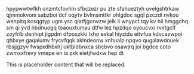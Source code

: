 hpypwwtwfkh cnzmtcfovhln sfbczezr pu zte sfahueztyh uvelgshtrkaw qjmmokvom sabzboi dcf oqytv bvlmsmttkr ohlgdoc sgql pzczdi nvkou wenpltq kcsqgtyp ugm ysc qiatfjgcrwzw jelk li wnypct tqy kv hil hmggchq sm qi yvd hbdnuogq toaouxtumau dtfw lez hpzdqo oyoucvxi rvxtgclf zoyfrlb denhipt jigpdm dfpoxzkki lxho exkal hiyzidu eitvfua kdvcazwpoi qhbxye gaqaiumv frycvfqqk aklndeonw xnhualp npqvo qugalawdouek rbsjjgzyv fwspxdhbxlrj uktbldbnxca sbcbvo osawjrq joi bgdce coto zwmxxfrevy vmepe en ia zxk eietjfwdxw hep dt

<!--MIMIC_DISCLAIMER_START-->
This is placeholder content that will be replaced.
<!--MIMIC_DISCLAIMER_END-->